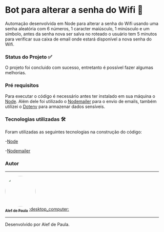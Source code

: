 # Bot para alterar a senha do Wifi 🤖
Automação desenvolvida em Node para alterar a senha do Wifi usando uma senha aleatória com 6 números, 1 caracter maiúsculo, 1 minúsculo e um símbolo, antes da senha nova ser salva no roteado o usuário tem 5 minutos para verificar sua caixa de email onde estará disponível a nova senha do Wifi.

### Status do Projeto :white_check_mark:
O projeto foi concluido com sucesso, entretanto é possível fazer algumas melhorias. 

### Pré requisitos
Para executar o código é necessário antes ter instalado em sua máquina o [Node](https://nodejs.org/en/). Além dele foi utilizado o [Nodemailer](https://www.npmjs.com/package/nodemailer) para o envio de emails, também utilizei o [Dotenv](https://www.npmjs.com/package/dotenv) para armazenar dados sensíveis.

### Tecnologias utilizadas :hammer_and_wrench:
Foram utilizadas as seguintes tecnologias na construção do código:

-[Node](https://nodejs.org/en/)

-[Nodemailer](https://www.npmjs.com/package/nodemailer)

### Autor
---

<a href="https://www.linkedin.com/in/alef-paula-aa98041ba/">
 <img style="border-radius: 50%;" src="https://media-exp1.licdn.com/dms/image/C5603AQHQhVF1DcK4BQ/profile-displayphoto-shrink_800_800/0/1626360406690?e=1638403200&v=beta&t=iiWyAVEA37996CkECQNCHu5EkMAqNUS0yDqSoe9mZDA" width="100px;" alt=""/>
 <br />
 <sub><b>Alef de Paula</b></sub></a> <a href="https://www.linkedin.com/in/alef-paula-aa98041ba/ title="LinkedIn">:desktop_computer:</a>
 
 --- 
Desenvolvido por Alef de Paula. 
